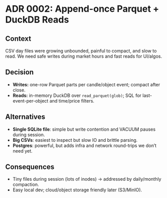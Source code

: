 # ADR 0002: Append-once Parquet + DuckDB Reads

## Context

CSV day files were growing unbounded, painful to compact, and slow to read. We need safe writes during market hours and fast reads for UI/algos.

## Decision

- **Writes:** one-row Parquet parts per candle/object event; compact after close.
- **Reads:** in-memory DuckDB over `read_parquet(glob)`; SQL for last-event-per-object and time/price filters.

## Alternatives

- **Single SQLite file**: simple but write contention and VACUUM pauses during session.
- **Big CSVs**: easiest to inspect but slow IO and brittle parsing.
- **Postgres**: powerful, but adds infra and network round-trips we don’t need yet.

## Consequences

- Tiny files during session (lots of inodes) → addressed by daily/monthly compaction.
- Easy local dev; cloud/object storage friendly later (S3/MinIO).
